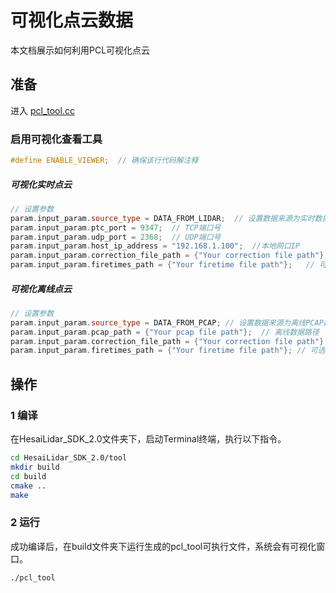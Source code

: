 # 可视化点云数据
本文档展示如何利用PCL可视化点云

## 准备
进入 [pcl_tool.cc](../tool/pcl_tool.cc) 

### 启用可视化查看工具
```cpp
#define ENABLE_VIEWER;  // 确保该行代码解注释
```

##### 可视化实时点云
```cpp
// 设置参数
param.input_param.source_type = DATA_FROM_LIDAR;  // 设置数据来源为实时数据
param.input_param.ptc_port = 9347;  // TCP端口号
param.input_param.udp_port = 2368;  // UDP端口号
param.input_param.host_ip_address = "192.168.1.100";  //本地网口IP
param.input_param.correction_file_path = {"Your correction file path"};   // 校准文件（角度修正文件），建议使用雷达自身校准文件
param.input_param.firetimes_path = {"Your firetime file path"};   // 可选项：通道发光时序（发光时刻修正文件）
```

##### 可视化离线点云
```cpp
// 设置参数
param.input_param.source_type = DATA_FROM_PCAP; // 设置数据来源为离线PCAP数据
param.input_param.pcap_path = {"Your pcap file path"};  // 离线数据路径
param.input_param.correction_file_path = {"Your correction file path"};   // 校准文件（角度修正文件），建议使用雷达自身校准文件
param.input_param.firetimes_path = {"Your firetime file path"}; // 可选项：通道发光时序（发光时刻修正文件）
```


## 操作
### 1 编译
在HesaiLidar_SDK_2.0文件夹下，启动Terminal终端，执行以下指令。
```bash
cd HesaiLidar_SDK_2.0/tool
mkdir build
cd build
cmake ..
make
```

### 2 运行
成功编译后，在build文件夹下运行生成的pcl_tool可执行文件，系统会有可视化窗口。
```bash
./pcl_tool
```

